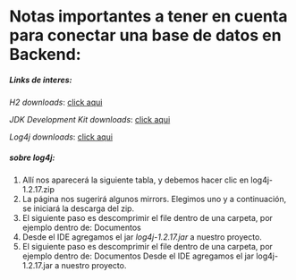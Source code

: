 # Notas importantes a tener en cuenta para conectar una base de datos en Backend:

##### Links de interes:

*H2 downloads*: [click aqui](https://www.h2database.com/html/download.html)

*JDK Development Kit downloads*: [click aqui](https://www.oracle.com/ar/java/technologies/downloads/#java21)

*Log4j downloads*: [click aqui](https://logging.apache.org/log4j/1.2/download.html)

##### sobre log4j:

1. Allí nos aparecerá la siguiente tabla, y debemos hacer clic en log4j-1.2.17.zip
2. La página nos sugerirá algunos mirrors. Elegimos uno y a continuación, se iniciará la descarga del zip.
3. El siguiente paso es descomprimir el file dentro de una carpeta, por ejemplo dentro de: Documentos
4. Desde el IDE agregamos el jar *log4j-1.2.17.jar* a nuestro proyecto.
5. El siguiente paso es descomprimir el file dentro de una carpeta, por ejemplo dentro de: Documentos
   Desde el IDE agregamos el jar log4j-1.2.17.jar a nuestro proyecto.





